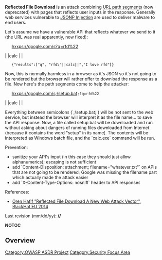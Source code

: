 

**Reflected File Download** is an attack combining [URL path
segments](http://stackoverflow.com/questions/2163803/what-is-the-semicolon-reserved-for-in-urls)
(now deprecated) with pages that reflects user inputs in the response.
Generally web services vulnerable to [JSONP
Injection](https://securitycafe.ro/2017/01/18/practical-jsonp-injection/)
are used to deliver malware to end users.

Let's assume we have a vulnerable API that reflects whatever we send to
it (the URL was real apparently, now fixed):

`   `<hxxps://google.com/s?q=rfd%22>

| |calc | |

`   {"results":["q", "rfd\"||calc||","I love rfd"]}`

Now, this is normally harmless in a browser as it's JSON so it's not
going to be rendered but the browser will rather offer to download the
response as a file. Now here's the path segments come to help the
attacker:

`   `<hxxps://google.com/s;/setup.bat>`;?q=rfd%22`

| |calc | |

Everything between semicolons (\`;/setup.bat;\`) will be not sent to the
web service, but instead the browser will interpret it as the file
name... to save the API response. Now, a file called setup.bat will be
downloaded and run without asking about dangers of running files
downloaded from Internet (because it contains the word "setup" in its
name). The contents will be interpreted as Windows batch file, and the
\`calc.exe\` command will be run.

Prevention:

  - sanitize your API's input (in this case they should just allow
    alphanumerics); escaping is not sufficient
  - add \`Content-Disposition: attachment; filename="whatever.txt"\` on
    APIs that are not going to be rendered; Google was missing the
    filename part which actually made the attack easier
  - add \`X-Content-Type-Options: nosniff\` header to API responses

References:

  - [Oren Hafif "Reflected File Download A New Web Attack Vector",
    BlackHat
    EU 2014](https://www.blackhat.com/docs/eu-14/materials/eu-14-Hafif-Reflected-File-Download-A-New-Web-Attack-Vector.pdf)

Last revision (mm/dd/yy): **//**

__NOTOC__

## Overview

[Category:OWASP ASDR Project](Category:OWASP_ASDR_Project "wikilink")
[Category:Security Focus Area](Category:Security_Focus_Area "wikilink")